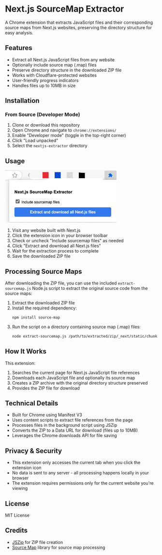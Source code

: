 # Next.js SourceMap Extractor

A Chrome extension that extracts JavaScript files and their corresponding source maps from Next.js websites, preserving the directory structure for easy analysis.

## Features

- Extract all Next.js JavaScript files from any website
- Optionally include source map (.map) files
- Preserve directory structure in the downloaded ZIP file
- Works with Cloudflare-protected websites
- User-friendly progress indicators
- Handles files up to 10MB in size

## Installation

### From Source (Developer Mode)

1. Clone or download this repository
2. Open Chrome and navigate to `chrome://extensions/`
3. Enable "Developer mode" (toggle in the top-right corner)
4. Click "Load unpacked"
5. Select the `nextjs-extractor` directory

## Usage
![](doc/image.png)
1. Visit any website built with Next.js
2. Click the extension icon in your browser toolbar
3. Check or uncheck "Include sourcemap files" as needed
4. Click "Extract and download all Next.js files"
5. Wait for the extraction process to complete
6. Save the downloaded ZIP file

## Processing Source Maps

After downloading the ZIP file, you can use the included `extract-sourcemap.js` Node.js script to extract the original source code from the source maps:

1. Extract the downloaded ZIP file
2. Install the required dependency:
   ```bash
   npm install source-map
   ```
3. Run the script on a directory containing source map (.map) files:
   ```bash
   node extract-sourcemap.js /path/to/extracted/zip/_next/static/chunks
   ```

## How It Works

This extension:
1. Searches the current page for Next.js JavaScript file references
2. Downloads each JavaScript file and optionally its source map
3. Creates a ZIP archive with the original directory structure preserved
4. Provides the ZIP file for download

## Technical Details

- Built for Chrome using Manifest V3
- Uses content scripts to extract file references from the page
- Processes files in the background script using JSZip
- Converts the ZIP to a Data URL for download (files up to 10MB)
- Leverages the Chrome downloads API for file saving

## Privacy & Security

- This extension only accesses the current tab when you click the extension icon
- No data is sent to any server - all processing happens locally in your browser
- The extension requires permissions only for the current website you're viewing

## License

MIT License

## Credits

- [JSZip](https://stuk.github.io/jszip/) for ZIP file creation
- [Source Map](https://github.com/mozilla/source-map) library for source map processing 